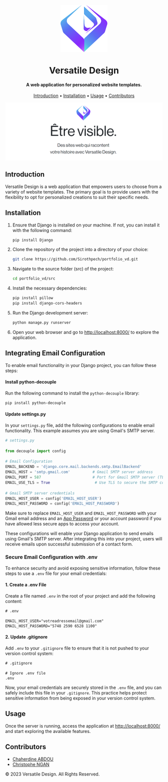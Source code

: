 
<div align="center">
  <img src="./src/static/images/logo_vd_1.png" alt="versatile-design-logo" style="width: 150px; height: 150px;">
</div>

<h1 align="center">Versatile Design</h1>
<h4 align="center">A web application for personalized website templates.</h4>

<p align="center">
  <a href="#introduction">Introduction</a> •
  <a href="#installation">Installation</a> •
  <a href="#usage">Usage</a> •
  <a href="#contributors">Contributors</a>
</p>

<div>
    <img src="./src/static/images/screen_vd.png" alt="about image">
</div>

## Introduction
Versatile Design is a web application that empowers users to choose from a variety of website templates. The primary goal is to provide users with the flexibility to opt for personalized creations to suit their specific needs.

## Installation

1. Ensure that Django is installed on your machine. If not, you can install it with the following command:

   ```bash
   pip install Django
   ```

2. Clone the repository of the project into a directory of your choice:

   ```bash
   git clone https://github.com/Sirothpech/portfolio_vd.git
   ```

3. Navigate to the source folder (src) of the project:

   ```bash
   cd portfolio_vd/src
   ```

4. Install the necessary dependencies:

   ```bash
   pip install pillow
   pip install django-cors-headers
   ```

5. Run the Django development server:

   ```bash
   python manage.py runserver
   ```

6. Open your web browser and go to [http://localhost:8000/](http://localhost:8000/) to explore the application.

## Integrating Email Configuration

To enable email functionality in your Django project, you can follow these steps:

#### Install python-decouple
Run the following command to install the `python-decouple` library:

```bash
pip install python-decouple
```

#### Update settings.py
In your `settings.py` file, add the following configurations to enable email functionality. This example assumes you are using Gmail's SMTP server.

```python
# settings.py

from decouple import config

# Email Configuration
EMAIL_BACKEND = 'django.core.mail.backends.smtp.EmailBackend'
EMAIL_HOST = 'smtp.gmail.com'          # Gmail SMTP server address
EMAIL_PORT = 587                       # Port for Gmail SMTP server (TLS)
EMAIL_USE_TLS = True                    # Use TLS to secure the SMTP connection

# Gmail SMTP server credentials
EMAIL_HOST_USER = config('EMAIL_HOST_USER')
EMAIL_HOST_PASSWORD = config('EMAIL_HOST_PASSWORD')
```

Make sure to replace `EMAIL_HOST_USER` and `EMAIL_HOST_PASSWORD` with your Gmail email address and an [App Password](https://support.google.com/accounts/answer/185833?hl=en) or your account password if you have allowed less secure apps to access your account.

These configurations will enable your Django application to send emails using Gmail's SMTP server. After integrating this into your project, users will receive emails upon successful submission of a contact form.

### Secure Email Configuration with .env

To enhance security and avoid exposing sensitive information, follow these steps to use a `.env` file for your email credentials:

#### 1. Create a .env File
Create a file named `.env` in the root of your project and add the following content:

```env
# .env

EMAIL_HOST_USER="votreadressemail@gmail.com"
EMAIL_HOST_PASSWORD="5748 2590 6528 1100"
```

#### 2. Update .gitignore
Add `.env` to your `.gitignore` file to ensure that it is not pushed to your version control system:

```gitignore
# .gitignore

# Ignore .env file
.env
```

Now, your email credentials are securely stored in the `.env` file, and you can safely include this file in your `.gitignore`. This practice helps protect sensitive information from being exposed in your version control system.

## Usage

Once the server is running, access the application at [http://localhost:8000/](http://localhost:8000/) and start exploring the available features.

## Contributors

- [Chaherdine ABDOU](https://github.com/chaher13)
- [Christophe NGAN](https://github.com/Sirothpech)

© 2023 Versatile Design. All Rights Reserved.
